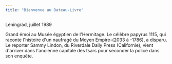```yaml
---
title: "Bienvenue au Bateau-Livre"
---
```


Leningrad, juillet 1989

Grand émoi au Musée égyptien de l'Hermitage. Le célèbre papyrus 1115, qui raconte l'histoire d'un naufragé du Moyen Empire-(2033 à -1786), a disparu. Le reporter Sammy Lindon, du Riverdale Daily Press (Californie), vient d'arriver dans l'ancienne capitale des tsars pour seconder la police dans son enquête.   
